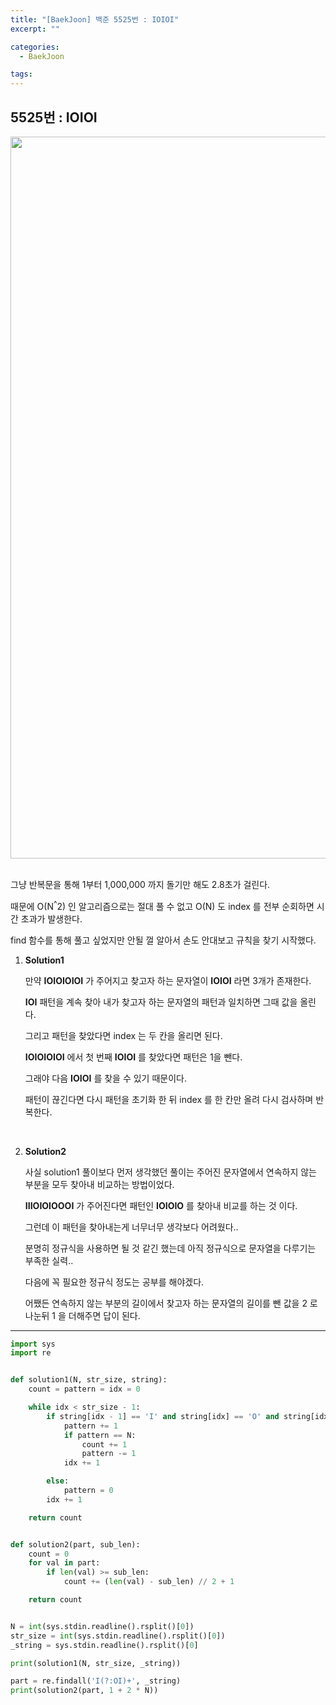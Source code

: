 ```yaml
---
title: "[BaekJoon] 백준 5525번 : IOIOI"
excerpt: ""

categories:
  - BaekJoon

tags:
---
```


## 5525번 : IOIOI

<center><img width="1155" alt="IOI" src="https://user-images.githubusercontent.com/54533309/93104964-74772680-f6e9-11ea-8216-2db137cb854c.png">
</center>


<br>

그냥 반복문을 통해 1부터 1,000,000 까지 돌기만 해도 2.8초가 걸린다.

때문에 O(N<sup>^</sup>2) 인 알고리즘으로는 절대 풀 수 없고 O(N) 도 index 를 전부 순회하면 시간 초과가 발생한다.

find 함수를 통해 풀고 싶었지만 안될 껄 알아서 손도 안대보고 규칙을 찾기 시작했다.

1. **Solution1**

   만약 **IOIOIOIOI** 가 주어지고 찾고자 하는 문자열이 **IOIOI** 라면 3개가 존재한다.

   **IOI** 패턴을 계속 찾아 내가 찾고자 하는 문자열의 패턴과 일치하면 그때 값을 올린다.

   그리고 패턴을 찾았다면 index 는 두 칸을 올리면 된다.

   **IOIOIOIOI** 에서 첫 번째 **IOIOI** 를 찾았다면 패턴은 1을 뺀다.

   그래야 다음 **IOIOI** 를 찾을 수 있기 때문이다.

   패턴이 끊긴다면 다시 패턴을 초기화 한 뒤 index 를 한 칸만 올려 다시 검사하며 반복한다.

   <br>

2. **Solution2**

   사실 solution1 풀이보다 먼저 생각했던 풀이는 주어진 문자열에서 연속하지 않는 부분을 모두 찾아내 비교하는 방법이었다.

   **IIIOIOIOOOI** 가 주어진다면 패턴인 **IOIOIO** 를 찾아내 비교를 하는 것 이다.

   그런데 이 패턴을 찾아내는게 너무너무 생각보다 어려웠다..

   분명히 정규식을 사용하면 될 것 같긴 했는데 아직 정규식으로 문자열을 다루기는 부족한 실력..

   다음에 꼭 필요한 정규식 정도는 공부를 해야겠다.

   어쨌든 연속하지 않는 부분의 길이에서 찾고자 하는 문자열의 길이를 뺀 값을 2 로 나눈뒤 1 을 더해주면 답이 된다.

---

```python
import sys
import re


def solution1(N, str_size, string):
	count = pattern = idx = 0

	while idx < str_size - 1:
		if string[idx - 1] == 'I' and string[idx] == 'O' and string[idx + 1] == 'I':
			pattern += 1
			if pattern == N:
				count += 1
				pattern -= 1
			idx += 1

		else:
			pattern = 0
		idx += 1

	return count


def solution2(part, sub_len):
	count = 0
	for val in part:
		if len(val) >= sub_len:
			count += (len(val) - sub_len) // 2 + 1

	return count


N = int(sys.stdin.readline().rsplit()[0])
str_size = int(sys.stdin.readline().rsplit()[0])
_string = sys.stdin.readline().rsplit()[0]

print(solution1(N, str_size, _string))

part = re.findall('I(?:OI)+', _string)
print(solution2(part, 1 + 2 * N))
```

